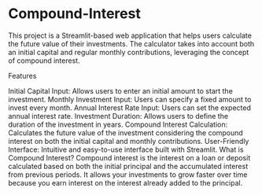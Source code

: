 # Compound-Interest
This project is a Streamlit-based web application that helps users calculate the future value of their investments. The calculator takes into account both an initial capital and regular monthly contributions, leveraging the concept of compound interest.  

Features

Initial Capital Input: Allows users to enter an initial amount to start the investment.
Monthly Investment Input: Users can specify a fixed amount to invest every month.
Annual Interest Rate Input: Users can set the expected annual interest rate.
Investment Duration: Allows users to define the duration of the investment in years.
Compound Interest Calculation: Calculates the future value of the investment considering the compound interest on both the initial capital and monthly contributions.
User-Friendly Interface: Intuitive and easy-to-use interface built with Streamlit.
What is Compound Interest?
Compound interest is the interest on a loan or deposit calculated based on both the initial principal and the accumulated interest from previous periods. It allows your investments to grow faster over time because you earn interest on the interest already added to the principal.
